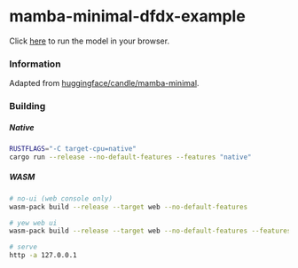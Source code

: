 # mamba-minimal-dfdx-example

Click [here](https://swfsql.github.io/mamba-minimal-dfdx-example/) to run the model in your browser.

### Information

Adapted from [huggingface/candle/mamba-minimal](https://github.com/huggingface/candle/blob/fd7c8565646039e35925b8730d27ddad195d7e73/candle-examples/examples/mamba-minimal/).

### Building

##### Native
```bash
RUSTFLAGS="-C target-cpu=native"
cargo run --release --no-default-features --features "native"
```

##### WASM
```bash
# no-ui (web console only)
wasm-pack build --release --target web --no-default-features

# yew web ui
wasm-pack build --release --target web --no-default-features --features "wasm_yew_ui"

# serve
http -a 127.0.0.1
```
